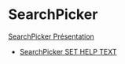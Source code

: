 # SearchPicker

[SearchPicker Présentation](SearchPicker%20Overview.fr.md)

- [SearchPicker SET HELP TEXT](Methods/SearchPicker%20SET%20HELP%20TEXT.fr.md)